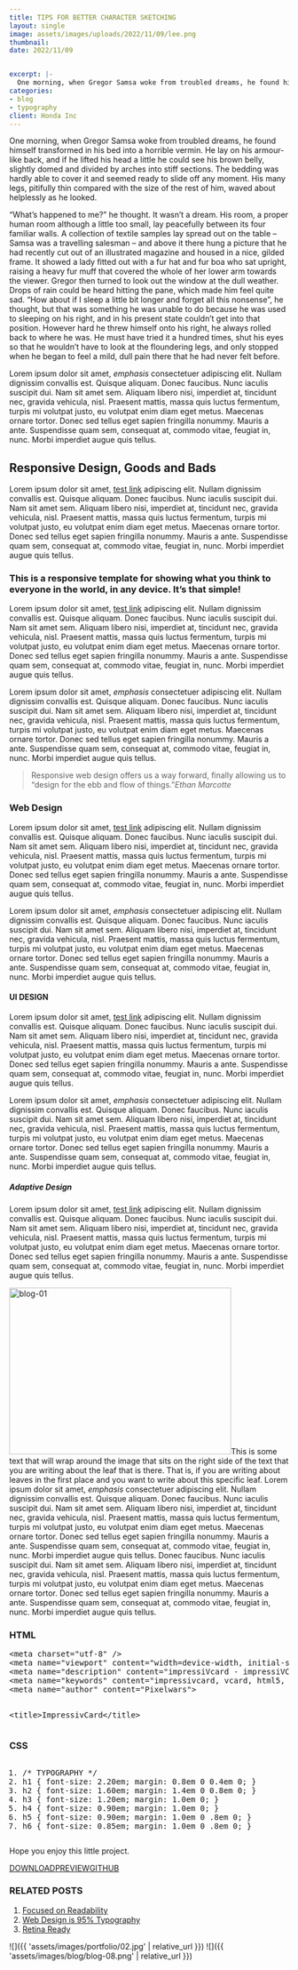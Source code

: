 ```yaml
---
title: TIPS FOR BETTER CHARACTER SKETCHING
layout: single
image: assets/images/uploads/2022/11/09/lee.png
thumbnail: 
date: 2022/11/09


excerpt: |-
  One morning, when Gregor Samsa woke from troubled dreams, he found himself transformed in his bed into a horrible vermin. He lay on his armour-like back, and if he lifted his head a little he could see his brown belly, slightly domed and divided by arches into stiff sections. The bedding was hardly able to cover it and seemed ready to slide off any moment. His many legs, pitifully thin compared with the size of the rest of him, waved about helplessly as he looked.
categories:
- blog
- typography
client: Honda Inc
---
```


<div class="entry-content clearfix">
									<p class="drop-cap">One&nbsp;morning, when Gregor Samsa woke from troubled dreams, he found himself transformed in his bed into a horrible vermin. He lay on his armour-like back, and if he lifted his head a little he could see his brown belly, slightly domed and divided by arches into stiff sections. The bedding was hardly able to cover it and seemed ready to slide off any moment. His many legs, pitifully thin compared with the size of the rest of him, waved about helplessly as he looked.</p>
<p>“What’s happened to me?” he thought. It wasn’t a dream. His room, a proper human room although a little too small, lay peacefully between its four familiar walls. A collection of textile samples lay spread out on the table – Samsa was a travelling salesman – and above it there hung a picture that he had recently cut out of an illustrated magazine and housed in a nice, gilded frame. It showed a lady fitted out with a fur hat and fur boa who sat upright, raising a heavy fur muff that covered the whole of her lower arm towards the viewer. Gregor then turned to look out the window at the dull weather. Drops of rain could be heard hitting the pane, which made him feel quite sad. “How about if I sleep a little bit longer and forget all this nonsense”, he thought, but that was something he was unable to do because he was used to sleeping on his right, and in his present state couldn’t get into that position. However hard he threw himself onto his right, he always rolled back to where he was. He must have tried it a hundred times, shut his eyes so that he wouldn’t have to look at the floundering legs, and only stopped when he began to feel a mild, dull pain there that he had never felt before.</p>
<p>Lorem ipsum dolor sit amet,&nbsp;<em>emphasis</em>&nbsp;consectetuer adipiscing elit. Nullam dignissim convallis est. Quisque aliquam. Donec faucibus. Nunc iaculis suscipit dui. Nam sit amet sem. Aliquam libero nisi, imperdiet at, tincidunt nec, gravida vehicula, nisl. Praesent mattis, massa quis luctus fermentum, turpis mi volutpat justo, eu volutpat enim diam eget metus. Maecenas ornare tortor. Donec sed tellus eget sapien fringilla nonummy. Mauris a ante. Suspendisse quam sem, consequat at, commodo vitae, feugiat in, nunc. Morbi imperdiet augue quis tellus.</p>
<h2>Responsive Design, Goods and Bads</h2>
<p>Lorem ipsum dolor sit amet,&nbsp;<a title="test link" href="http://themes.pixelwars.org/cvcard/blog-single.html#">test link</a>&nbsp;adipiscing elit. Nullam dignissim convallis est. Quisque aliquam. Donec faucibus. Nunc iaculis suscipit dui. Nam sit amet sem. Aliquam libero nisi, imperdiet at, tincidunt nec, gravida vehicula, nisl. Praesent mattis, massa quis luctus fermentum, turpis mi volutpat justo, eu volutpat enim diam eget metus. Maecenas ornare tortor. Donec sed tellus eget sapien fringilla nonummy. Mauris a ante. Suspendisse quam sem, consequat at, commodo vitae, feugiat in, nunc. Morbi imperdiet augue quis tellus.</p>
<div class="tagline">
<h3>This is a responsive template for showing what you think to everyone in the world, in any device. It’s that simple!</h3>
</div>
<p>Lorem ipsum dolor sit amet,&nbsp;<a title="test link" href="http://themes.pixelwars.org/cvcard/blog-single.html#">test link</a>&nbsp;adipiscing elit. Nullam dignissim convallis est. Quisque aliquam. Donec faucibus. Nunc iaculis suscipit dui. Nam sit amet sem. Aliquam libero nisi, imperdiet at, tincidunt nec, gravida vehicula, nisl. Praesent mattis, massa quis luctus fermentum, turpis mi volutpat justo, eu volutpat enim diam eget metus. Maecenas ornare tortor. Donec sed tellus eget sapien fringilla nonummy. Mauris a ante. Suspendisse quam sem, consequat at, commodo vitae, feugiat in, nunc. Morbi imperdiet augue quis tellus.</p>
<p>Lorem ipsum dolor sit amet,&nbsp;<em>emphasis</em>&nbsp;consectetuer adipiscing elit. Nullam dignissim convallis est. Quisque aliquam. Donec faucibus. Nunc iaculis suscipit dui. Nam sit amet sem. Aliquam libero nisi, imperdiet at, tincidunt nec, gravida vehicula, nisl. Praesent mattis, massa quis luctus fermentum, turpis mi volutpat justo, eu volutpat enim diam eget metus. Maecenas ornare tortor. Donec sed tellus eget sapien fringilla nonummy. Mauris a ante. Suspendisse quam sem, consequat at, commodo vitae, feugiat in, nunc. Morbi imperdiet augue quis tellus.</p>
<blockquote><p>Responsive web design offers us a way forward, finally allowing us to “design for the ebb and flow of things.”<cite>Ethan Marcotte</cite></p></blockquote>
<h3>Web Design</h3>
<p>Lorem ipsum dolor sit amet,&nbsp;<a title="test link" href="http://themes.pixelwars.org/cvcard/blog-single.html#">test link</a>&nbsp;adipiscing elit. Nullam dignissim convallis est. Quisque aliquam. Donec faucibus. Nunc iaculis suscipit dui. Nam sit amet sem. Aliquam libero nisi, imperdiet at, tincidunt nec, gravida vehicula, nisl. Praesent mattis, massa quis luctus fermentum, turpis mi volutpat justo, eu volutpat enim diam eget metus. Maecenas ornare tortor. Donec sed tellus eget sapien fringilla nonummy. Mauris a ante. Suspendisse quam sem, consequat at, commodo vitae, feugiat in, nunc. Morbi imperdiet augue quis tellus.</p>
<p>Lorem ipsum dolor sit amet,&nbsp;<em>emphasis</em>&nbsp;consectetuer adipiscing elit. Nullam dignissim convallis est. Quisque aliquam. Donec faucibus. Nunc iaculis suscipit dui. Nam sit amet sem. Aliquam libero nisi, imperdiet at, tincidunt nec, gravida vehicula, nisl. Praesent mattis, massa quis luctus fermentum, turpis mi volutpat justo, eu volutpat enim diam eget metus. Maecenas ornare tortor. Donec sed tellus eget sapien fringilla nonummy. Mauris a ante. Suspendisse quam sem, consequat at, commodo vitae, feugiat in, nunc. Morbi imperdiet augue quis tellus.</p>
<h4>UI DESIGN</h4>
<p>Lorem ipsum dolor sit amet,&nbsp;<a title="test link" href="http://themes.pixelwars.org/cvcard/blog-single.html#">test link</a>&nbsp;adipiscing elit. Nullam dignissim convallis est. Quisque aliquam. Donec faucibus. Nunc iaculis suscipit dui. Nam sit amet sem. Aliquam libero nisi, imperdiet at, tincidunt nec, gravida vehicula, nisl. Praesent mattis, massa quis luctus fermentum, turpis mi volutpat justo, eu volutpat enim diam eget metus. Maecenas ornare tortor. Donec sed tellus eget sapien fringilla nonummy. Mauris a ante. Suspendisse quam sem, consequat at, commodo vitae, feugiat in, nunc. Morbi imperdiet augue quis tellus.</p>
<p>Lorem ipsum dolor sit amet,&nbsp;<em>emphasis</em>&nbsp;consectetuer adipiscing elit. Nullam dignissim convallis est. Quisque aliquam. Donec faucibus. Nunc iaculis suscipit dui. Nam sit amet sem. Aliquam libero nisi, imperdiet at, tincidunt nec, gravida vehicula, nisl. Praesent mattis, massa quis luctus fermentum, turpis mi volutpat justo, eu volutpat enim diam eget metus. Maecenas ornare tortor. Donec sed tellus eget sapien fringilla nonummy. Mauris a ante. Suspendisse quam sem, consequat at, commodo vitae, feugiat in, nunc. Morbi imperdiet augue quis tellus.</p>
<h5>Adaptive Design</h5>
<p>Lorem ipsum dolor sit amet,&nbsp;<a title="test link" href="http://themes.pixelwars.org/cvcard/blog-single.html#">test link</a>&nbsp;adipiscing elit. Nullam dignissim convallis est. Quisque aliquam. Donec faucibus. Nunc iaculis suscipit dui. Nam sit amet sem. Aliquam libero nisi, imperdiet at, tincidunt nec, gravida vehicula, nisl. Praesent mattis, massa quis luctus fermentum, turpis mi volutpat justo, eu volutpat enim diam eget metus. Maecenas ornare tortor. Donec sed tellus eget sapien fringilla nonummy. Mauris a ante. Suspendisse quam sem, consequat at, commodo vitae, feugiat in, nunc. Morbi imperdiet augue quis tellus.</p>
<p><img loading="lazy" class="alignright size-full wp-image-207" alt="blog-01" src="https://themes.pixelwars.org/cvcard-wp/wp-content/uploads/2014/04/blog-01.png" width="400" height="300" srcset="https://themes.pixelwars.org/cvcard-wp/wp-content/uploads/2014/04/blog-01.png 400w, https://themes.pixelwars.org/cvcard-wp/wp-content/uploads/2014/04/blog-01-300x225.png 300w" sizes="(max-width: 400px) 100vw, 400px">This is some text that will wrap around the image that sits on the right side of the text that you are writing about the leaf that is there. That is, if you are writing about leaves in the first place and you want to write about this specific leaf. Lorem ipsum dolor sit amet,&nbsp;<em>emphasis</em>&nbsp;consectetuer adipiscing elit. Nullam dignissim convallis est. Quisque aliquam. Donec faucibus. Nunc iaculis suscipit dui. Nam sit amet sem. Aliquam libero nisi, imperdiet at, tincidunt nec, gravida vehicula, nisl. Praesent mattis, massa quis luctus fermentum, turpis mi volutpat justo, eu volutpat enim diam eget metus. Maecenas ornare tortor. Donec sed tellus eget sapien fringilla nonummy. Mauris a ante. Suspendisse quam sem, consequat at, commodo vitae, feugiat in, nunc. Morbi imperdiet augue quis tellus. Donec faucibus. Nunc iaculis suscipit dui. Nam sit amet sem. Aliquam libero nisi, imperdiet at, tincidunt nec, gravida vehicula, nisl. Praesent mattis, massa quis luctus fermentum, turpis mi volutpat justo, eu volutpat enim diam eget metus. Maecenas ornare tortor. Donec sed tellus eget sapien fringilla nonummy. Mauris a ante. Suspendisse quam sem, consequat at, commodo vitae, feugiat in, nunc. Morbi imperdiet augue quis tellus.</p>
<h3>HTML</h3>
<pre class="prettyprint"><span class="tag">&lt;meta</span><span class="pln"> </span><span class="atn">charset</span><span class="pun">=</span><span class="atv">"utf-8"</span><span class="pln"> </span><span class="tag">/&gt;</span><span class="pln">
</span><span class="tag">&lt;meta</span><span class="pln"> </span><span class="atn">name</span><span class="pun">=</span><span class="atv">"viewport"</span><span class="pln"> </span><span class="atn">content</span><span class="pun">=</span><span class="atv">"width=device-width, initial-scale=1, maximum-scale=1"</span><span class="tag">&gt;</span><span class="pln">
</span><span class="tag">&lt;meta</span><span class="pln"> </span><span class="atn">name</span><span class="pun">=</span><span class="atv">"description"</span><span class="pln"> </span><span class="atn">content</span><span class="pun">=</span><span class="atv">"impressiVcard - impressiVCard Responsive HTML5 VCard Template"</span><span class="tag">&gt;</span><span class="pln">
</span><span class="tag">&lt;meta</span><span class="pln"> </span><span class="atn">name</span><span class="pun">=</span><span class="atv">"keywords"</span><span class="pln"> </span><span class="atn">content</span><span class="pun">=</span><span class="atv">"impressivcard, vcard, html5, ,portfolio"</span><span class="tag">&gt;</span><span class="pln">
</span><span class="tag">&lt;meta</span><span class="pln"> </span><span class="atn">name</span><span class="pun">=</span><span class="atv">"author"</span><span class="pln"> </span><span class="atn">content</span><span class="pun">=</span><span class="atv">"Pixelwars"</span><span class="tag">&gt;</span><span class="pln">

</span><span class="tag">&lt;title&gt;</span><span class="pln">ImpressivCard</span><span class="tag">&lt;/title&gt;</span></pre>
<h3>CSS</h3>
<pre class="prettyprint linenums"><ol class="linenums"><li class="L0"><span class="com">/* TYPOGRAPHY */</span></li><li class="L1"><span class="pln">h1 </span><span class="pun">{</span><span class="pln"> font</span><span class="pun">-</span><span class="pln">size</span><span class="pun">:</span><span class="pln"> </span><span class="lit">2.20em</span><span class="pun">;</span><span class="pln"> margin</span><span class="pun">:</span><span class="pln"> </span><span class="lit">0.8em</span><span class="pln"> </span><span class="lit">0</span><span class="pln"> </span><span class="lit">0.4em</span><span class="pln"> </span><span class="lit">0</span><span class="pun">;</span><span class="pln"> </span><span class="pun">}</span></li><li class="L2"><span class="pln">h2 </span><span class="pun">{</span><span class="pln"> font</span><span class="pun">-</span><span class="pln">size</span><span class="pun">:</span><span class="pln"> </span><span class="lit">1.60em</span><span class="pun">;</span><span class="pln"> margin</span><span class="pun">:</span><span class="pln"> </span><span class="lit">1.4em</span><span class="pln"> </span><span class="lit">0</span><span class="pln"> </span><span class="lit">0.8em</span><span class="pln"> </span><span class="lit">0</span><span class="pun">;</span><span class="pln"> </span><span class="pun">}</span></li><li class="L3"><span class="pln">h3 </span><span class="pun">{</span><span class="pln"> font</span><span class="pun">-</span><span class="pln">size</span><span class="pun">:</span><span class="pln"> </span><span class="lit">1.20em</span><span class="pun">;</span><span class="pln"> margin</span><span class="pun">:</span><span class="pln"> </span><span class="lit">1.0em</span><span class="pln"> </span><span class="lit">0</span><span class="pun">;</span><span class="pln"> </span><span class="pun">}</span></li><li class="L4"><span class="pln">h4 </span><span class="pun">{</span><span class="pln"> font</span><span class="pun">-</span><span class="pln">size</span><span class="pun">:</span><span class="pln"> </span><span class="lit">0.90em</span><span class="pun">;</span><span class="pln"> margin</span><span class="pun">:</span><span class="pln"> </span><span class="lit">1.0em</span><span class="pln"> </span><span class="lit">0</span><span class="pun">;</span><span class="pln"> </span><span class="pun">}</span></li><li class="L5"><span class="pln">h5 </span><span class="pun">{</span><span class="pln"> font</span><span class="pun">-</span><span class="pln">size</span><span class="pun">:</span><span class="pln"> </span><span class="lit">0.90em</span><span class="pun">;</span><span class="pln"> margin</span><span class="pun">:</span><span class="pln"> </span><span class="lit">1.0em</span><span class="pln"> </span><span class="lit">0</span><span class="pln"> </span><span class="pun">.</span><span class="lit">8em</span><span class="pln"> </span><span class="lit">0</span><span class="pun">;</span><span class="pln"> </span><span class="pun">}</span></li><li class="L6"><span class="pln">h6 </span><span class="pun">{</span><span class="pln"> font</span><span class="pun">-</span><span class="pln">size</span><span class="pun">:</span><span class="pln"> </span><span class="lit">0.85em</span><span class="pun">;</span><span class="pln"> margin</span><span class="pun">:</span><span class="pln"> </span><span class="lit">1.0em</span><span class="pln"> </span><span class="lit">0</span><span class="pln"> </span><span class="pun">.</span><span class="lit">8em</span><span class="pln"> </span><span class="lit">0</span><span class="pun">;</span><span class="pln"> </span><span class="pun">}</span></li></ol></pre>
<p>Hope you enjoy this little project.</p>
<div class="project-action">
<a class="button big blue  button-icon" href="#"><i class="fa fa-cloud-download"></i>DOWNLOAD</a><a class="button big   button-icon" href="#"><i class="fa fa-eye"></i>PREVIEW</a><a class="button big red  button-icon" href="#"><i class="fa fa-github"></i>GITHUB</a>
</div>
<div class="yarpp yarpp-related yarpp-related-website yarpp-template-list">
<!-- YARPP List -->
<div class="related-posts"><h3>RELATED POSTS</h3><ol>
<li><a href="https://themes.pixelwars.org/cvcard-wp/focused-on-readability/" rel="bookmark" title="Focused on Readability">Focused on Readability </a></li>
<li><a href="https://themes.pixelwars.org/cvcard-wp/web-design-is-95-typography/" rel="bookmark" title="Web Design is 95% Typography">Web Design is 95% Typography </a></li>
<li><a href="https://themes.pixelwars.org/cvcard-wp/retina-ready/" rel="bookmark" title="Retina Ready">Retina Ready </a></li>
</ol></div>
</div>
									
</div>


![]({{ 'assets/images/portfolio/02.jpg' | relative_url }})
![]({{ 'assets/images/blog/blog-08.png' | relative_url }})
